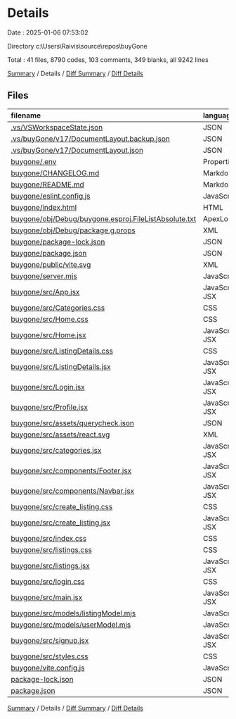# Details

Date : 2025-01-06 07:53:02

Directory c:\\Users\\Raivis\\source\\repos\\buyGone

Total : 41 files,  8790 codes, 103 comments, 349 blanks, all 9242 lines

[Summary](results.md) / Details / [Diff Summary](diff.md) / [Diff Details](diff-details.md)

## Files
| filename | language | code | comment | blank | total |
| :--- | :--- | ---: | ---: | ---: | ---: |
| [.vs/VSWorkspaceState.json](/.vs/VSWorkspaceState.json) | JSON | 7 | 0 | 0 | 7 |
| [.vs/buyGone/v17/DocumentLayout.backup.json](/.vs/buyGone/v17/DocumentLayout.backup.json) | JSON | 173 | 0 | 0 | 173 |
| [.vs/buyGone/v17/DocumentLayout.json](/.vs/buyGone/v17/DocumentLayout.json) | JSON | 173 | 0 | 0 | 173 |
| [buygone/.env](/buygone/.env) | Properties | 5 | 0 | 1 | 6 |
| [buygone/CHANGELOG.md](/buygone/CHANGELOG.md) | Markdown | 10 | 0 | 3 | 13 |
| [buygone/README.md](/buygone/README.md) | Markdown | 5 | 0 | 4 | 9 |
| [buygone/eslint.config.js](/buygone/eslint.config.js) | JavaScript | 37 | 0 | 2 | 39 |
| [buygone/index.html](/buygone/index.html) | HTML | 13 | 0 | 1 | 14 |
| [buygone/obj/Debug/buygone.esproj.FileListAbsolute.txt](/buygone/obj/Debug/buygone.esproj.FileListAbsolute.txt) | ApexLog | 1 | 0 | 1 | 2 |
| [buygone/obj/Debug/package.g.props](/buygone/obj/Debug/package.g.props) | XML | 32 | 0 | 0 | 32 |
| [buygone/package-lock.json](/buygone/package-lock.json) | JSON | 4,849 | 0 | 1 | 4,850 |
| [buygone/package.json](/buygone/package.json) | JSON | 35 | 0 | 1 | 36 |
| [buygone/public/vite.svg](/buygone/public/vite.svg) | XML | 1 | 0 | 0 | 1 |
| [buygone/server.mjs](/buygone/server.mjs) | JavaScript | 201 | 22 | 44 | 267 |
| [buygone/src/App.jsx](/buygone/src/App.jsx) | JavaScript JSX | 26 | 0 | 3 | 29 |
| [buygone/src/Categories.css](/buygone/src/Categories.css) | CSS | 23 | 0 | 4 | 27 |
| [buygone/src/Home.css](/buygone/src/Home.css) | CSS | 46 | 0 | 7 | 53 |
| [buygone/src/Home.jsx](/buygone/src/Home.jsx) | JavaScript JSX | 43 | 1 | 6 | 50 |
| [buygone/src/ListingDetails.css](/buygone/src/ListingDetails.css) | CSS | 116 | 7 | 21 | 144 |
| [buygone/src/ListingDetails.jsx](/buygone/src/ListingDetails.jsx) | JavaScript JSX | 71 | 0 | 11 | 82 |
| [buygone/src/Login.jsx](/buygone/src/Login.jsx) | JavaScript JSX | 78 | 2 | 6 | 86 |
| [buygone/src/Profile.jsx](/buygone/src/Profile.jsx) | JavaScript JSX | 16 | 0 | 2 | 18 |
| [buygone/src/assets/querycheck.json](/buygone/src/assets/querycheck.json) | JSON | 206 | 0 | 0 | 206 |
| [buygone/src/assets/react.svg](/buygone/src/assets/react.svg) | XML | 1 | 0 | 0 | 1 |
| [buygone/src/categories.jsx](/buygone/src/categories.jsx) | JavaScript JSX | 40 | 1 | 6 | 47 |
| [buygone/src/components/Footer.jsx](/buygone/src/components/Footer.jsx) | JavaScript JSX | 8 | 0 | 2 | 10 |
| [buygone/src/components/Navbar.jsx](/buygone/src/components/Navbar.jsx) | JavaScript JSX | 97 | 6 | 10 | 113 |
| [buygone/src/create_listing.css](/buygone/src/create_listing.css) | CSS | 189 | 5 | 30 | 224 |
| [buygone/src/create_listing.jsx](/buygone/src/create_listing.jsx) | JavaScript JSX | 272 | 14 | 39 | 325 |
| [buygone/src/index.css](/buygone/src/index.css) | CSS | 61 | 0 | 8 | 69 |
| [buygone/src/listings.css](/buygone/src/listings.css) | CSS | 112 | 5 | 20 | 137 |
| [buygone/src/listings.jsx](/buygone/src/listings.jsx) | JavaScript JSX | 181 | 13 | 36 | 230 |
| [buygone/src/login.css](/buygone/src/login.css) | CSS | 100 | 4 | 19 | 123 |
| [buygone/src/main.jsx](/buygone/src/main.jsx) | JavaScript JSX | 9 | 0 | 2 | 11 |
| [buygone/src/models/listingModel.mjs](/buygone/src/models/listingModel.mjs) | JavaScript | 16 | 0 | 3 | 19 |
| [buygone/src/models/userModel.mjs](/buygone/src/models/userModel.mjs) | JavaScript | 38 | 8 | 9 | 55 |
| [buygone/src/signup.jsx](/buygone/src/signup.jsx) | JavaScript JSX | 72 | 2 | 7 | 81 |
| [buygone/src/styles.css](/buygone/src/styles.css) | CSS | 235 | 12 | 37 | 284 |
| [buygone/vite.config.js](/buygone/vite.config.js) | JavaScript | 8 | 1 | 1 | 10 |
| [package-lock.json](/package-lock.json) | JSON | 1,175 | 0 | 1 | 1,176 |
| [package.json](/package.json) | JSON | 9 | 0 | 1 | 10 |

[Summary](results.md) / Details / [Diff Summary](diff.md) / [Diff Details](diff-details.md)